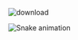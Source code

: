 ![download](https://user-images.githubusercontent.com/36276548/157995779-7ad9a8d5-5793-4f49-b6d2-671f228826ba.jpg)

![Snake animation](https://github.com/cpluis/cpluis/blob/output/github-contribution-grid-snake.svg)

  
